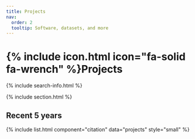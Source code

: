 ```yaml
---
title: Projects
nav:
  order: 2
  tooltip: Software, datasets, and more
---
```


# {% include icon.html icon="fa-solid fa-wrench" %}Projects

{% include search-info.html %}

{% include section.html %}

## Recent 5 years

{% include list.html component="citation" data="projects" style="small" %}
